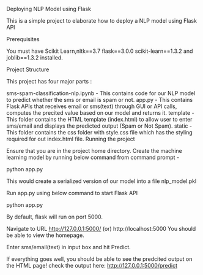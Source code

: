 Deploying NLP Model using Flask

This is a simple project to elaborate how to deploy a NLP model using Flask API

Prerequisites

You must have Scikit Learn,nltk==3.7
flask==3.0.0
scikit-learn==1.3.2
and joblib==1.3.2 installed.


Project Structure

This project has four major parts :

sms-spam-classification-nlp.ipynb - This contains code for our NLP model to predict whether the sms or email is spam or not.
app.py - This contains Flask APIs that receives email or sms(text) through GUI or API calls, computes the precited value based on our model and returns it.
template - This folder contains the HTML template (index.html) to allow user to enter sms/email and displays the predicted output (Spam or Not Spam).
static - This folder contains the css folder with style.css file which has the styling required for out index.html file.
Running the project

Ensure that you are in the project home directory. Create the machine learning model by running below command from command prompt -

python app.py

This would create a serialized version of our model into a file nlp_model.pkl

Run app.py using below command to start Flask API

python app.py

By default, flask will run on port 5000.

Navigate to URL http://127.0.0.1:5000/ (or) http://localhost:5000
You should be able to view the homepage.

Enter sms/email(text) in input box and hit Predict.

If everything goes well, you should be able to see the predcited output on the HTML page! check the output here: http://127.0.0.1:5000/predict
